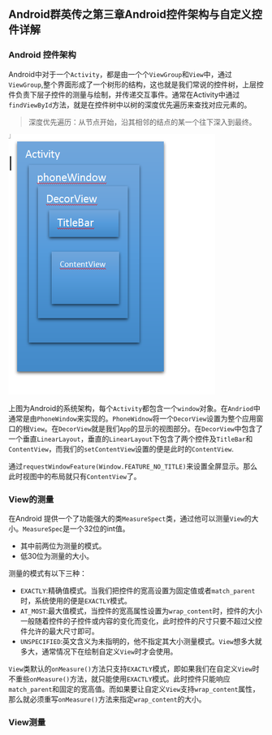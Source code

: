 ## Android群英传之第三章Android控件架构与自定义控件详解

### Android 控件架构

Android中对于一个`Activity`，都是由一个个`ViewGroup`和`View`中，通过`ViewGroup`,整个界面形成了一个树形的结构，这也就是我们常说的控件树，上层控件负责下层子控件的测量与绘制，并传递交互事件。通常在Activity中通过`findViewById`方法，就是在控件树中以树的深度优先遍历来查找对应元素的。

> 深度优先遍历：从节点开始，沿其相邻的结点的某一个往下深入到最终。

![](1.0.1.png)

上图为Android的系统架构，每个`Activity`都包含一个`window`对象。在`Andriod`中通常是由`PhoneWindow`来实现的。`PhoneWidnow`将一个`DecorView`设置为整个应用窗口的根`View`。在`DecorView`就是我们`App`的显示的视图部分。在`DecorView`中包含了一个垂直`LinearLayout`，垂直的`LinearLayout`下包含了两个控件及`TitleBar`和`ContentView`，而我们的`setContentView`设置的便是此时的`ContentView`.

通过`requestWindowFeature(Window.FEATURE_NO_TITLE)`来设置全屏显示。那么此时视图中的布局就只有`ContentView`了。


### View的测量

在Android 提供一个了功能强大的类`MeasureSpect`类，通过他可以测量`View`的大小。`MeasureSpec`是一个32位的int值。

- 其中前两位为测量的模式。
- 低30位为测量的大小。

测量的模式有以下三种：

- `EXACTLY`:精确值模式。当我们把控件的宽高设置为固定值或者`match_parent`时，系统使用的便是`EXACTLY`模式。
- `AT_MOST`:最大值模式，当控件的宽高属性设置为`wrap_content`时，控件的大小一般随着控件的子控件或内容的变化而变化，此时控件的尺寸只要不超过父控件允许的最大尺寸即可。
- `UNSPECIFIED`:英文含义为未指明的，他不指定其大小测量模式。`View`想多大就多大，通常情况下在绘制自定义`View`时才会使用。

`View`类默认的`onMeasure()`方法只支持`EXACTLY`模式，即如果我们在自定义`View`时不重些`onMeasure()`方法，就只能使用`EXACTLY`模式。此时控件只能响应`match_parent`和固定的宽高值。而如果要让自定义`View`支持`wrap_content`属性，那么就必须重写`onMeasure()`方法来指定`wrap_content`的大小。

### View测量